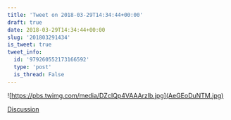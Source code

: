 ```yaml
---
title: 'Tweet on 2018-03-29T14:34:44+00:00'
draft: true
date: 2018-03-29T14:34:44+00:00
slug: '201803291434'
is_tweet: true
tweet_info:
  id: '979260552173166592'
  type: 'post'
  is_thread: False
---
```






![https://pbs.twimg.com/media/DZcIQp4VAAArzlb.jpg](AeGEoDuNTM.jpg)

[Discussion](https://x.com/sytelus/status/979260552173166592)
